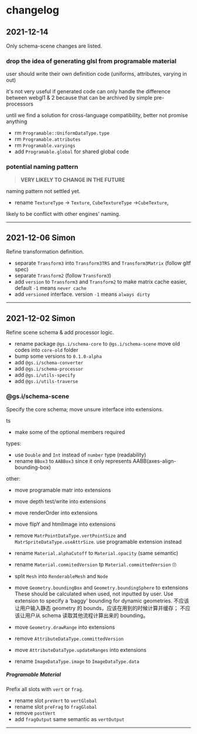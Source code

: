 # changelog

## 2021-12-14

Only schema-scene changes are listed.


### drop the idea of generating glsl from programable material

user should write their own definition code (uniforms, attributes, varying in out)

it's not very useful if generated code can only handle the difference between webgl1 & 2 because that can be archived by simple pre-processors

until we find a solution for cross-language compatibility, better not promise anything

- rm `Programable::UniformDataType.type`
- rm `Programable.attributes`
- rm `Programable.varyings`
- add `Programable.global` for shared global code

### potential naming pattern

> **VERY LIKELY TO CHANGE IN THE FUTURE**

naming pattern not settled yet.

- rename `TextureType` -> `Texture`, `CubeTextureType` ->`CubeTexture`, 

likely to be conflict with other engines' naming.

---

## 2021-12-06 Simon

Refine transformation definition.

- separate `Transform3` into `Transform3TRS` and `Transform3Matrix` (follow gltf spec)
- separate `Transform2` (follow `Transform3`)
- add `version` to `Transform3` and `Transform2` to make matrix cache easier, default `-1` means `never cache`
- add `versioned` interface. version `-1` means `always dirty`

---

## 2021-12-02 Simon

Refine scene schema & add processor logic.

- rename package `@gs.i/schema-core` to `@gs.i/schema-scene`
  move old codes into `core-old` folder
- bump some versions to `0.1.0-alpha`
- add `@gs.i/schema-converter`
- add `@gs.i/schema-processor`  
- add `@gs.i/utils-specify`
- add `@gs.i/utils-traverse`

### @gs.i/schema-scene

Specify the core schema; move unsure interface into extensions.

ts

- make some of the optional members required

types:

- use `Double` and `Int` instead of `number` type (readability)
- rename `BBox3` to `AABBox3` since it only represents AABB(axes-align-bounding-box)

other:

- move programable matr into extensions
- move depth test/write into extensions
- move renderOrder into extensions
- move flipY and htmlImage into extensions

- remove `MatrPointDataType.vertPointSize` and `MatrSpriteDataType.useAttrSize`.
  use programable extension instead

- rename `Material.alphaCutoff` to `Material.opacity` (same semantic)
- rename `Material.commitedVersion` tp `Material.committedVersion` 🙄️

- split `Mesh` into `RenderableMesh` and `Node`

- move `Geometry.boundingBox` and `Geometry.boundingSphere` to extensions
  These should be calculated when used, not inputted by user.
  Use extension to specify a ‘baggy’ bounding for dynamic geometries.
  不应该让用户输入静态 geometry 的 bounds，应该在用到的时候计算并缓存；
  不应该让用户从 schema 读取其他流程计算出来的 bounding。
- move `Geometry.drawRange` into extensions

- remove `AttributeDataType.committedVersion`
- move `AttributeDataType.updateRanges` into extensions

- rename `ImageDataType.image` to `ImageDataType.data`

##### Programable Material

Prefix all slots with `vert` or `frag`.

- rename slot `preVert` to `vertGlobal`
- rename slot `preFrag` to `fragGlobal`
- remove `postVert`
- add `fragOutput` same semantic as `vertOutput`

---
